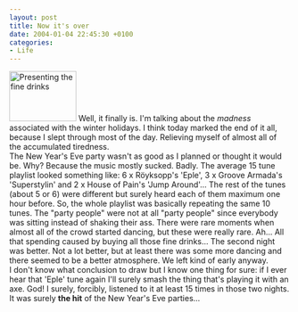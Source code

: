 ```yaml
---
layout: post
title: Now it's over
date: 2004-01-04 22:45:30 +0100
categories:
- Life
---
```

<p><a href="http://www.rusiczki.net/blog/blogpics/presenting_the_fine_drinks.php" onclick="window.open('http://www.rusiczki.net/blog/blogpics/presenting_the_fine_drinks.php','popup','width=640,height=480,scrollbars=no,resizable=no,toolbar=no,directories=no,location=no,menubar=no,status=no,left=0,top=0'); return false"><img src="http://www.rusiczki.net/blog/blogpics/presenting_the_fine_drinks-thumb.jpg" width="120" height="90" border="0" alt="Presenting the fine drinks" class="postimage" /></a> Well, it finally is. I'm talking about the <i>madness</i> associated with the winter holidays. I think today marked the end of it all, because I slept through most of the day. Relieving myself of almost all of the accumulated tiredness.<br />
The New Year's Eve party wasn't as good as I planned or thought it would be. Why? Because the music mostly sucked. Badly. The average 15 tune playlist looked something like: 6 x R&ouml;yksopp's 'Eple', 3 x Groove Armada's 'Superstylin' and 2 x House of Pain's 'Jump Around'... The rest of the tunes (about 5 or 6) were different but surely heard each of them maximum one hour before. So, the whole playlist was basically repeating the same 10 tunes. The "party people" were not at all "party people" since everybody was sitting instead of shaking their ass. There were rare moments when almost all of the crowd started dancing, but these were really rare. Ah... All that spending caused by buying all those fine drinks... The second night was better. Not a lot better, but at least there was some more dancing and there seemed to be a better atmosphere. We left kind of early anyway.<br />
I don't know what conclusion to draw but I know one thing for sure: if I ever hear that 'Eple' tune again I'll surely smash the thing that's playing it with an axe. God! I surely, forcibly, listened to it at least 15 times in those two nights. It was surely <b>the hit</b> of the New Year's Eve parties...</p>
